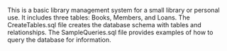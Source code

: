 
This is a basic library management system for a small library or personal use. It includes three tables: Books, Members, and Loans.
The CreateTables.sql file creates the database schema with tables and relationships.
The SampleQueries.sql file provides examples of how to query the database for information.
